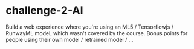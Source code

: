 # challenge-2-AI

Build a web experience where you're using an ML5 / Tensorflowjs / RunwayML model, which wasn't covered by the course. Bonus points for people using their own model / retrained model / ...
